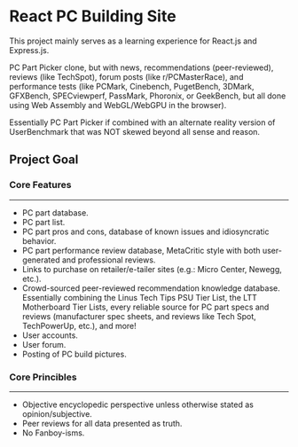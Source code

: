 # React PC Building Site

This project mainly serves as a learning experience for React.js and Express.js.

PC Part Picker clone, but with news, recommendations (peer-reviewed), reviews (like TechSpot), forum posts (like r/PCMasterRace), and performance tests (like PCMark, Cinebench, PugetBench, 3DMark, GFXBench, SPECviewperf, PassMark, Phoronix, or GeekBench, but all done using Web Assembly and WebGL/WebGPU in the browser). 

Essentially PC Part Picker if combined with an alternate reality version of UserBenchmark that was NOT skewed beyond all sense and reason.

## Project Goal

### Core Features
---
 - PC part database.
 - PC part list.
 - PC part pros and cons, database of known issues and idiosyncratic behavior.
 - PC part performance review database, MetaCritic style with both user-generated and professional reviews.
 - Links to purchase on retailer/e-tailer sites (e.g.: Micro Center, Newegg, etc.).
 - Crowd-sourced peer-reviewed recommendation knowledge database. Essentially combining the Linus Tech Tips PSU Tier List, the LTT Motherboard Tier Lists, every reliable source for PC part specs and reviews (manufacturer spec sheets, and reviews like Tech Spot, TechPowerUp, etc.), and more!
 - User accounts.
 - User forum.
 - Posting of PC build pictures.

### Core Princibles
---
 - Objective encyclopedic perspective unless otherwise stated as opinion/subjective.
 - Peer reviews for all data presented as truth.
 - No Fanboy-isms.

